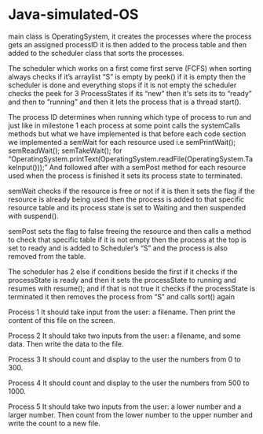 # Java-simulated-OS
main class is OperatingSystem, it creates the processes where the process gets an
assigned processID it is then added to the process table and then added to the scheduler class
that sorts the processes.

The scheduler which works on a first come first serve (FCFS) when sorting always checks if
it’s arraylist “S” is empty by peek() if it is empty then the scheduler is done and everything
stops if it is not empty the scheduler checks the peek for 3 ProcessStates if its “new” then it's
sets its to “ready” and then to “running” and then it lets the process that is a thread start().

The process ID determines when running which type of process to run and just like in
milestone 1 each process at some point calls the systemCalls methods but what we have
implemented is that before each code section we implemented a semWait for each resource
used i.e semPrintWait(); semReadWait(); semTakeWait(); for
“OperatingSystem.printText(OperatingSystem.readFile(OperatingSystem.TakeInput()));”
And followed after with a semPost method for each resource used when the process is
finished it sets its process state to terminated.

semWait checks if the resource is free or not if it is then it sets the flag if the resource is
already being used then the process is added to that specific resource table and its process
state is set to Waiting and then suspended with suspend().

semPost sets the flag to false freeing the resource and then calls a method to check that
specific table if it is not empty then the process at the top is set to ready and is added to
Scheduler’s “S” and the process is also removed from the table.

The scheduler has 2 else if conditions beside the first if it checks if the processState is ready
and then it sets the processState to running and resumes with resume(); and if that is not true
it checks if the processState is terminated it then removes the process from “S” and calls
sort() again

Process 1
It should take input from the user: a filename. Then print the content of this file on the screen.

Process 2
It should take two inputs from the user: a filename, and some data. Then write the data to the
file.

Process 3
It should count and display to the user the numbers from 0 to 300.

Process 4
It should count and display to the user the numbers from 500 to 1000.

Process 5
It should take two inputs from the user: a lower number and a larger number. Then count
from the lower number to the upper number and write the count to a new file.
